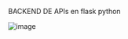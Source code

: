 BACKEND DE APIs en flask python

![image](https://github.com/user-attachments/assets/f1b8f335-b712-415d-aa91-a3094d53091d)

